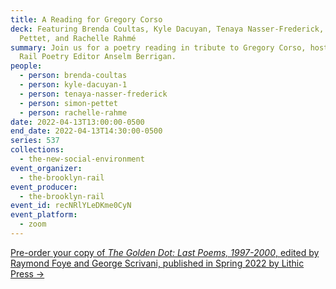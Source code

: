 ```yaml
---
title: A Reading for Gregory Corso
deck: Featuring Brenda Coultas, Kyle Dacuyan, Tenaya Nasser-Frederick, Simon
  Pettet, and Rachelle Rahmé
summary: Join us for a poetry reading in tribute to Gregory Corso, hosted by
  Rail Poetry Editor Anselm Berrigan.
people:
  - person: brenda-coultas
  - person: kyle-dacuyan-1
  - person: tenaya-nasser-frederick
  - person: simon-pettet
  - person: rachelle-rahme
date: 2022-04-13T13:00:00-0500
end_date: 2022-04-13T14:30:00-0500
series: 537
collections:
  - the-new-social-environment
event_organizer:
  - the-brooklyn-rail
event_producer:
  - the-brooklyn-rail
event_id: recNRlYLeDKme0CyN
event_platform:
  - zoom
---
```

[Pre-order your copy of *The Golden Dot: Last Poems, 1997-2000*, edited by Raymond Foye and George Scrivani, published in Spring 2022 by Lithic Press →](https://www.lithicpress.com/)